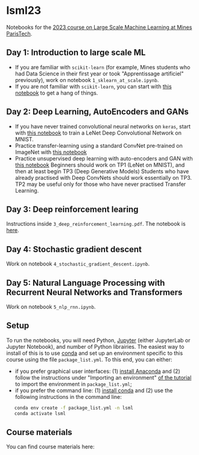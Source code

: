 # lsml23
Notebooks for the [2023 course on Large Scale Machine Learning at Mines ParisTech](https://people.minesparis.psl.eu/fabien.moutarde/lsml2023).

## Day 1: Introduction to large scale ML
* If you are familiar with `scikit-learn` (for example, Mines students who had Data Science in their first year or took "Apprentissage artificiel" previously), work on notebook `1_sklearn_at_scale.ipynb`.
* If you are not familiar with `scikit-learn`, you can start with [this notebook](https://github.com/chagaz/ml-notebooks/tree/master/intro-ml-genetics) to get a hang of things. 

## Day 2: Deep Learning, AutoEncoders and GANs
* If you have never trained convolutional neural networks on `keras`, start with [this notebook](https://colab.research.google.com/drive/1IZPUwaNeE5HpI-xn2PqOwnLLp-U3e9FL?usp=sharing) to train a LeNet Deep Convolutional Network on MNIST. 
* Practice transfer-learning using a standard ConvNet pre-trained on ImageNet with [this notebook](https://colab.research.google.com/drive/1SadnM3Hnklj5vQQX9N4gIWNmt_0ITHwo?usp=sharing)
* Practice unsupervised deep learning with auto-encoders and GAN with [this notebook](https://github.com/JosephGesnouin/Unsup_gener_nets/blob/main/TP_modeles_g%C3%A9n%C3%A9ratifs.ipynb)
Beginners should work on TP1 (LeNet on MNIST), and then at least begin TP3 (Deep Generative Models)
Students who have already practised with Deep ConvNets should work essentially on TP3. TP2 may be useful only for those who have never practised Transfer Learning.

## Day 3: Deep reinforcement learing
Instructions inside `3_deep_reinforcement_learning.pdf`. The notebook is [here](https://githubtocolab.com/telejesus2/tprl-lsml-2022/blob/main/tprl_lsml_2022.ipynb).

## Day 4: Stochastic gradient descent
Work on notebook `4_stochastic_gradient_descent.ipynb`.

## Day 5: Natural Language Processing with Recurrent Neural Networks and Transformers
Work on notebook `5_nlp_rnn.ipynb`.


## Setup
To run the notebooks, you will need Python, [Jupyter](https://jupyter.org/) (either JupyterLab or Jupyter Notebook), and number of Python librairies. The easiest way to install of this is to use [conda](https://docs.conda.io/en/latest/) and set up an environment specific to this course using the file `package_list.yml`. To this end, you can either:
* if you prefer graphical user interfaces: (1) [install Anaconda](https://docs.anaconda.com/anaconda/install/index.html) and (2) follow the instructions under "Importing an environment" [of the tutorial](https://docs.anaconda.com/anaconda/navigator/tutorials/manage-environments/) to import the environment in `package_list.yml`;
* if you prefer the command line: (1) [install conda](https://docs.conda.io/projects/conda/en/latest/user-guide/install/index.html) and (2) use the following instructions in the command line:
```bash
   conda env create -f package_list.yml -n lsml
   conda activate lsml
```

## Course materials
You can find course materials here: 

